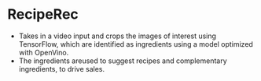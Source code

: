 # RecipeRec
* Takes in a video input and crops the images of interest using TensorFlow, which are identified as ingredients using a model optimized with OpenVino.
* The ingredients areused to suggest recipes and complementary ingredients, to drive sales.
